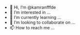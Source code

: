 - 👋 Hi, I’m @kamranfffde
- 👀 I’m interested in ...
- 🌱 I’m currently learning ...
- 💞️ I’m looking to collaborate on ...
- 📫 How to reach me ...

<!---
kamranfffde/kamranfffde is a ✨ special ✨ repository because its `README.md` (this file) appears on your GitHub profile.
You can click the Preview link to take a look at your changes.
--->
